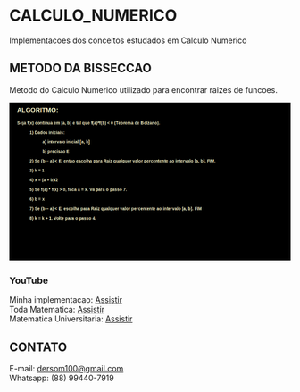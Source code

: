 # CALCULO_NUMERICO
Implementacoes dos conceitos estudados em Calculo Numerico

## METODO DA BISSECCAO
Metodo do Calculo Numerico utilizado para encontrar raizes de funcoes.

<img src="https://github.com/WandersonGomes/CALCULO_NUMERICO/blob/master/metodo_bissecao/algoritmo_bissecao.png">

### YouTube
Minha implementacao: <a href="https://youtu.be/LQkspg5yYsI"> Assistir </a><br>
Toda Matematica: <a href="https://www.youtube.com/watch?v=sFmR6Hjl-WE"> Assistir </a><br>
Matematica Universitaria: <a href="https://www.youtube.com/watch?v=AA3QNwHM41o"> Assistir </a><br>


## CONTATO
E-mail: dersom100@gmail.com<br>
Whatsapp: (88) 99440-7919
